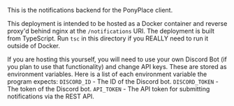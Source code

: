 This is the notifications backend for the PonyPlace client.

This deployment is intended to be hosted as a Docker container and reverse proxy'd behind nginx at the `/notifications` URI.
The deployment is built from TypeScript. Run `tsc` in this directory if you REALLY need to run it outside of Docker.

If you are hosting this yourself, you will need to use your own Discord Bot (if you plan to use that functionality) and change API keys. These are stored as environment variables.
Here is a list of each environment variable the program expects:
`DISCORD_ID` - The ID of the Discord bot.
`DISCORD_TOKEN` - The token of the Discord bot.
`API_TOKEN` - The API token for submitting notifications via the REST API.
